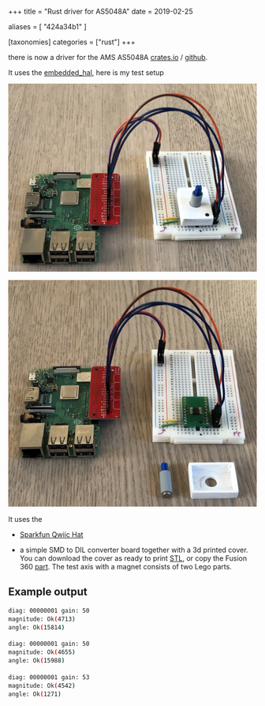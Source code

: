 +++
title = "Rust driver for AS5048A"
date = 2019-02-25

aliases = [
  "424a34b1"
]

[taxonomies]
 categories = ["rust"]
+++

there is now a driver for the AMS AS5048A
[crates.io](https://crates.io/crates/as5048a) / [github](https://github.com/uwearzt/as5048a).

It uses the [embedded_hal](https://crates.io/crates/embedded-hal), here is my test setup

<!-- more -->

![Test setup](rpi_as5048a.jpg)

![Test setup disassembled](rpi_as5048a_dis.jpg)

It uses the

* [Sparkfun Qwiic Hat](https://www.sparkfun.com/products/14459)

* a simple SMD to DIL converter board together with a 3d printed cover. You can download the
  cover as ready to print [STL](as5048.stl), or copy the Fusion 360 [part](https://a360.co/2Eg3loC).
  The test axis with a magnet consists of two Lego parts.

## Example output

```bash
diag: 00000001 gain: 50
magnitude: Ok(4713)
angle: Ok(15814)

diag: 00000001 gain: 50
magnitude: Ok(4655)
angle: Ok(15988)

diag: 00000001 gain: 53
magnitude: Ok(4542)
angle: Ok(1271)
```